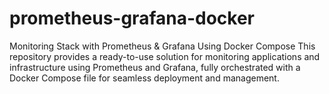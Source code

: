 # prometheus-grafana-docker
Monitoring Stack with Prometheus &amp; Grafana Using Docker Compose This repository provides a ready-to-use solution for monitoring applications and infrastructure using Prometheus and Grafana, fully orchestrated with a Docker Compose file for seamless deployment and management.
